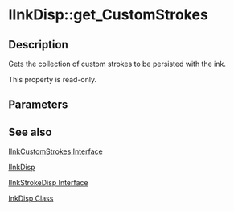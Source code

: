 # IInkDisp::get_CustomStrokes

## Description

Gets the collection of custom strokes to be persisted with the ink.

This property is read-only.

## Parameters

## See also

[IInkCustomStrokes Interface](https://learn.microsoft.com/windows/desktop/api/msinkaut/nn-msinkaut-iinkcustomstrokes)

[IInkDisp](https://learn.microsoft.com/windows/win32/api/msinkaut/nn-msinkaut-iinkdisp)

[IInkStrokeDisp Interface](https://learn.microsoft.com/windows/desktop/api/msinkaut/nn-msinkaut-iinkstrokedisp)

[InkDisp Class](https://learn.microsoft.com/windows/desktop/tablet/inkdisp-class)